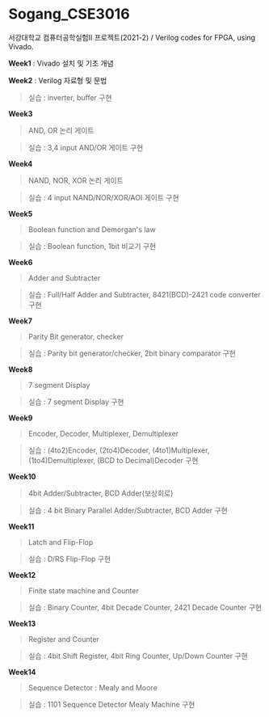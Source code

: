# Sogang_CSE3016
서강대학교 컴퓨터공학실험II 프로젝트(2021-2) / Verilog codes for FPGA, using Vivado.

**Week1** : Vivado 설치 및 기초 개념

**Week2** : Verilog 자료형 및 문법

> 실습 : inverter, buffer 구현

**Week3**
> AND, OR 논리 게이트

> 실습 : 3,4 input AND/OR 게이트 구현

**Week4**
> NAND, NOR, XOR 논리 게이트

> 실습 : 4 input NAND/NOR/XOR/AOI 게이트 구현

**Week5**
> Boolean function and Demorgan's law

> 실습 : Boolean function, 1bit 비교기 구현

**Week6**
> Adder and Subtracter

> 실습 : Full/Half Adder and Subtracter, 8421(BCD)-2421 code converter 구현

**Week7**
> Parity Bit generator, checker

> 실습 : Parity bit generator/checker, 2bit binary comparator 구현

**Week8**
> 7 segment Display

> 실습 : 7 segment Display 구현

**Week9**
> Encoder, Decoder, Multiplexer, Demultiplexer

> 실습 : (4to2)Encoder, (2to4)Decoder, (4to1)Multiplexer, (1to4)Demultiplexer, (BCD to Decimal)Decoder 구현

**Week10**
> 4bit Adder/Subtracter, BCD Adder(보상회로)

> 실습 : 4 bit Binary Parallel Adder/Subtracter, BCD Adder 구현

**Week11**
> Latch and Flip-Flop

> 실습 : D/RS Flip-Flop 구현

**Week12**
> Finite state machine and Counter

> 실습 : Binary Counter, 4bit Decade Counter, 2421 Decade Counter 구현

**Week13**
> Register and Counter

> 실습 : 4bit Shift Register, 4bit Ring Counter, Up/Down Counter 구현

**Week14**
> Sequence Detector : Mealy and Moore

> 실습 : 1101 Sequence Detector Mealy Machine 구현
